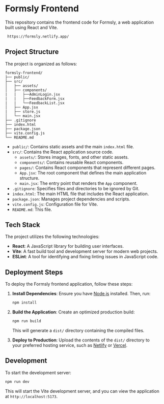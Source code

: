# Formsly Frontend

This repository contains the frontend code for Formsly, a web application built using React and Vite.

   ```bash
    https://formsly.netlify.app/
   ```


## Project Structure

The project is organized as follows:

```
formsly-frontend/
├── public/
├── src/
│   ├── assets/
│   ├── components/
|   |   ├──AdminLogin.jsx
|   |   ├──FeedbackForm.jsx
|   |   └──FeedbackList.jsx
│   ├── App.jsx
|   ├── store.js
│   └── main.jsx
├── .gitignore
├── index.html
├── package.json
├── vite.config.js
└── README.md
```

- `public/`: Contains static assets and the main `index.html` file.
- `src/`: Contains the React application source code.
  - `assets/`: Stores images, fonts, and other static assets.
  - `components/`: Contains reusable React components.
  - `pages/`: Contains React components that represent different pages.
  - `App.jsx`: The root component that defines the main application structure.
  - `main.jsx`: The entry point that renders the `App` component.
- `.gitignore`: Specifies files and directories to be ignored by Git.
- `index.html`: The main HTML file that includes the React application.
- `package.json`: Manages project dependencies and scripts.
- `vite.config.js`: Configuration file for Vite.
- `README.md`: This file.

## Tech Stack

The project utilizes the following technologies:

- **React**: A JavaScript library for building user interfaces.
- **Vite**: A fast build tool and development server for modern web projects.
- **ESLint**: A tool for identifying and fixing linting issues in JavaScript code.

## Deployment Steps

To deploy the Formsly frontend application, follow these steps:

1. **Install Dependencies**: Ensure you have [Node.js](https://nodejs.org/) installed. Then, run:

   ```bash
   npm install
   ```

2. **Build the Application**: Create an optimized production build:

   ```bash
   npm run build
   ```

   This will generate a `dist/` directory containing the compiled files.

3. **Deploy to Production**: Upload the contents of the `dist/` directory to your preferred hosting service, such as [Netlify](https://www.netlify.com/) or [Vercel](https://vercel.com/).

## Development

To start the development server:

```bash
npm run dev
```

This will start the Vite development server, and you can view the application at `http://localhost:5173`.

